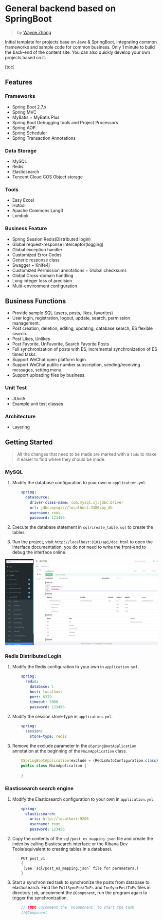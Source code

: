 # General backend based on SpringBoot

> by [Wayne Zhong](https://github.com/wayne06)

Initial template for projects base on Java & SpringBoot, integrating common frameworks and sample code for common business.
Only 1 minute to build the back-end of the content site. You can also quickly develop your own projects based on it.

[toc]

## Features

### Frameworks

- Spring Boot 2.7.x
- Spring MVC
- MyBatis + MyBatis Plus
- Spring Boot Debugging tools and Project Processors
- Spring AOP
- Spring Scheduler
- Spring Transaction Annotations

### Data Storage

- MySQL
- Redis
- Elasticsearch
- Tencent Cloud COS Object storage

### Tools

- Easy Excel
- Hutool
- Apache Commons Lang3
- Lombok

### Business Feature

- Spring Session Redis(Distributed login)
- Global request-response interceptor(logging)
- Global exception handler
- Customized Error Codes
- Generic response class
- Swagger + Knife4j
- Customized Permission annotations + Global checksums
- Global Cross-domain handling
- Long integer loss of precision
- Multi-environment configuration

## Business Functions

- Provide sample SQL (users, posts, likes, favorites)
- User login, registration, logout, update, search, permission management.
- Post creation, deletion, editing, updating, database search, ES flexible search.
- Post Likes, Unlikes
- Post Favorite, UnFavorite, Search Favorite Posts
- Full synchronization of posts with ES, incremental synchronization of ES timed tasks.
- Support WeChat open platform login
- Support WeChat public number subscription, sending/receiving messages, setting menu.
- Support uploading files by business.

### Unit Test

- JUnit5
- Example unit test classes

### Architecture

- Layering

## Getting Started

> All the changes that need to be made are marked with a `todo` to make it easier to find where they should be made.

### MySQL

1. Modify the database configuration to your own in `application.yml`.

    ```yml
        spring:
          datasource:
            driver-class-name: com.mysql.cj.jdbc.Driver
            url: jdbc:mysql://localhost:3306/my_db
            username: root
            password: 123456
    ```

2. Execute the database statement in `sql/create_table.sql` to create the tables.

3. Run the project, visit `http://localhost:8101/api/doc.html` to open the interface documentation, you do not need to write the front-end to debug the interface online.

![](doc/swagger.png)

### Redis Distributed Login

1. Modify the Redis configuration to your own in `application.yml`.

    ```yml
        spring:
          redis:
            database: 1
            host: localhost
            port: 6379
            timeout: 5000
            password: 123456
    ```

2. Modify the session store-type in `application.yml`.

    ```yml
        spring:
          session:
            store-type: redis
    ```

3. Remove the exclude parameter in the `@SpringBootApplication` annotation at the beginning of the `MainApplication` class.

    ```java
        @SpringBootApplication(exclude = {RedisAutoConfiguration.class})
        public class MainApplication {
        
        }
    ```

### Elasticsearch search engine

1. Modify the Elasticsearch configuration to your own in `application.yml`.

    ```yml
        spring:
          elasticsearch:
            uris: http://localhost:9200
            username: root
            password: 123456
    ```

2. Copy the contents of the `sql/post_es_mapping.json` file and create the index by calling Elasticsearch interface or the Kibana Dev Tools(equivalent to creating tables in a database).

    ```
        PUT post_v1
        {
         (See `sql/post_es_mapping.json` file for parameters.)
        }
    ```

3. Start a synchronized task to synchronize the posts from database to elasticsearch. Find the `FullSyncPostToEs` and `IncSyncPostToEs` files in directory `job`, uncomment the `@Component`, run the program again to trigger the synchronization.

    ```java
        // TODO uncomment the `@Component` to start the task
        //@Component
    ```
